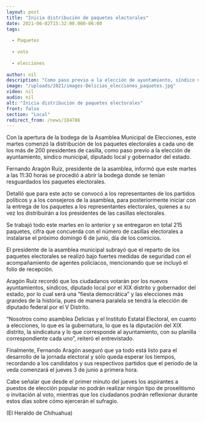 ```yaml
---
layout: post
title: "Inicia distribución de paquetes electorales"
date: 2021-06-02T15:32:00.000-06:00
tags:
  
  - Paquetes
  
  - voto
  
  - elecciones
  
author: nil
description: "Como paso previo a la elección de ayuntamiento, síndico municipal, diputado local y gobernador del estado"
image: "/uploads/2021/images-Delicias_elecciones_paquetes.jpg"
video: nil
audio: nil
alt: "Inicia distribución de paquetes electorales"
front: false
section: "Local"
redirect_from: /news/184786
---
```


Con la apertura de la bodega de la Asamblea Municipal de Elecciones, este martes comenzó la distribución de los paquetes electorales a cada uno de los más de 200 presidentes de casilla, como paso previo a la elección de ayuntamiento, síndico municipal, diputado local y gobernador del estado.

Fernando Aragón Ruíz, presidente de la asamblea, informó que este martes a las 11:30 horas se procedió a abrir la bodega donde se tenían resguardados los paquetes electorales.

Detalló que para este acto se convocó a los representantes de los partidos políticos y a los consejeros de la asamblea, para posteriormente iniciar con la entrega de los paquetes a los representantes electorales, quienes a su vez los distribuirán a los presidentes de las casillas electorales.

Se trabajó todo este martes en lo anterior y se entregaron en total 215 paquetes, cifra que concuerda con el número de casillas electorales a instalarse el próximo domingo 6 de junio, día de los comicios.

El presidente de la asamblea municipal subrayó que el reparto de los paquetes electorales se realizó bajo fuertes medidas de seguridad con el acompañamiento de agentes policíacos, mencionando que se incluyó el folio de recepción.

Aragón Ruíz recordó que los ciudadanos votarán por los nuevos ayuntamientos, síndicos, diputado local por el XIX distrito y gobernador del estado, por lo cual será una “fiesta democrática” y las elecciones más grandes de la historia, pues de manera paralela se tendrá la elección de diputado federal por el V Distrito.

“Nosotros como asamblea Delicias y el Instituto Estatal Electoral, en cuanto a elecciones, lo que es la gubernatura, lo que es la diputación del XIX distrito, la sindicatura y lo que corresponde al ayuntamiento, con su planilla correspondiente cada uno”, reiteró el entrevistado.

Finalmente, Fernando Aragón aseguró que ya todo está listo para el desarrollo de la jornada electoral y sólo queda esperar los tiempos, recordando a los candidatos y sus respectivos partidos que el periodo de la veda comenzará el jueves 3 de junio a primera hora.

Cabe señalar que desde el primer minuto del jueves los aspirantes a puestos de elección popular no podrán realizar ningún tipo de proselitismo o invitación al voto, mientras que los ciudadanos podrán reflexionar durante estos días sobre cómo ejercerán el sufragio.

(El Heraldo de Chihuahua)